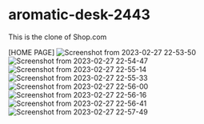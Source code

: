 # aromatic-desk-2443
This is the clone of Shop.com

[HOME PAGE]
![Screenshot from 2023-02-27 22-53-50](https://user-images.githubusercontent.com/107040689/221640987-f9f33fa0-9dca-4ea0-aba2-fc8163db9e40.png)
![Screenshot from 2023-02-27 22-54-47](https://user-images.githubusercontent.com/107040689/221641010-35b6a5f4-2a2a-4d7c-985c-18cc469c629a.png)
![Screenshot from 2023-02-27 22-55-14](https://user-images.githubusercontent.com/107040689/221641020-8ba284cd-9113-4c35-8a1c-25dafd0c8e2f.png)
![Screenshot from 2023-02-27 22-55-33](https://user-images.githubusercontent.com/107040689/221641037-5834e874-a4a5-47ca-9c3e-ea970070971a.png)
![Screenshot from 2023-02-27 22-56-00](https://user-images.githubusercontent.com/107040689/221641078-64c79a55-d688-4489-a4db-4f9082e26c8b.png)
![Screenshot from 2023-02-27 22-56-16](https://user-images.githubusercontent.com/107040689/221641095-21b9120c-e30c-4637-bcbc-546f67350e3f.png)
![Screenshot from 2023-02-27 22-56-41](https://user-images.githubusercontent.com/107040689/221641106-e2bb6aac-41f0-4955-8518-f38e7fc340ff.png)
![Screenshot from 2023-02-27 22-57-49](https://user-images.githubusercontent.com/107040689/221641116-f2099da7-3ac4-4e9f-b36f-59361520929d.png)
